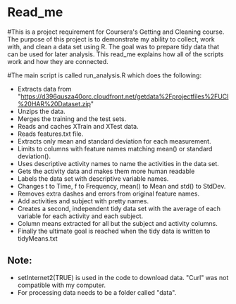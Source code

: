 # Read_me

#This is a project requirement for Coursera's Getting and Cleaning course.
The purpose of this project is to demonstrate my ability to collect, work with, and clean a data set using R.
The goal was to prepare tidy data that can be used for later analysis. 
This read_me explains how all of the scripts work and how they are connected.  

#The main script is called run_analysis.R which does the following:
* Extracts data from "https://d396qusza40orc.cloudfront.net/getdata%2Fprojectfiles%2FUCI%20HAR%20Dataset.zip" 
* Unzips the data.
* Merges the training and the test sets.
* Reads and caches XTrain and XTest data.
* Reads features.txt file.
* Extracts only mean and standard deviation for each measurement.
* Limits to columns with feature names matching mean() or standard deviation().
* Uses descriptive activity names to name the activities in the data set.
* Gets the activity data and makes them more human readable
* Labels the data set with descriptive variable names.
* Changes t to Time, f to Frequency, mean() to Mean and std() to StdDev.
* Removes extra dashes and errors from original feature names.
* Add activities and subject with pretty names.
* Creates a second, independent tidy data set with the average of each variable for each activity and each subject.
* Column means extracted for all but the subject and activity columns.
* Finally the ultimate goal is reached when the tidy data is written to tidyMeans.txt

## Note:
* setInternet2(TRUE) is used in the code to download data. "Curl" was not compatible with my computer.
* For processing data needs to be a folder called "data".



